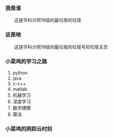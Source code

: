 ### 我是谁
&emsp;&emsp;这是华科计院19级的最垃圾的垃圾
### 这是啥
&emsp;&emsp;这是华科计院19级的最垃圾的垃圾写的垃圾主页
### 小菜鸡的学习之路
1. python
2. java
3. c-c++
4. matlab
5. 机器学习
6. 深度学习
7. 数学建模
8. 算法
### 小菜鸡的网抑云时刻
